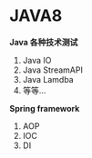# JAVA8

 **Java 各种技术测试**
  1. Java IO
  2. Java StreamAPI
  3. Java Lamdba
  4. 等等...

**Spring framework**
  1. AOP  
  2. IOC  
  3. DI 
  
